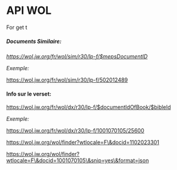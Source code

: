 # **API WOL**

For get t



##### **Documents Similaire:**

*https://wol.jw.org/fr/wol/sim/r30/lp-f/$mepsDocumentID*



*Exemple:*

https://wol.jw.org/fr/wol/sim/r30/lp-f/502012489



#### **Info sur le verset:**

https://wol.jw.org/fr/wol/dx/r30/lp-f/$documentIdOfBook/$bibleId



*Exemple:*

https://wol.jw.org/fr/wol/dx/r30/lp-f/1001070105/25600





https://wol.jw.org/wol/finder?wtlocale=F\&docid=1102023301



https://wol.jw.org/wol/finder?wtlocale=F\&docid=1001070105\&snip=yes\&format=json

